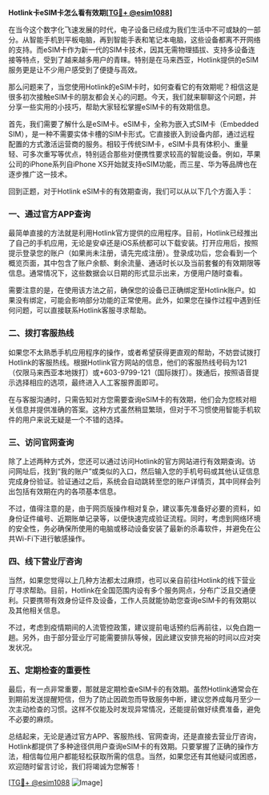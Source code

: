 **Hotlink卡eSIM卡怎么看有效期[[TG💪+ @esim1088](https://t.me/s/esim1088)]**

在当今这个数字化飞速发展的时代，电子设备已经成为我们生活中不可或缺的一部分。从智能手机到平板电脑，再到智能手表和笔记本电脑，这些设备都离不开网络的支持。而eSIM卡作为新一代的SIM卡技术，因其无需物理插拔、支持多设备连接等特点，受到了越来越多用户的青睐。特别是在马来西亚，Hotlink提供的eSIM服务更是让不少用户感受到了便捷与高效。

那么问题来了，当您使用Hotlink的eSIM卡时，如何查看它的有效期呢？相信这是很多初次接触eSIM卡的朋友都会关心的问题。今天，我们就来聊聊这个问题，并分享一些实用的小技巧，帮助大家轻松掌握eSIM卡的有效期信息。

首先，我们需要了解什么是eSIM卡。eSIM卡，全称为嵌入式SIM卡（Embedded SIM），是一种不需要实体卡槽的SIM卡形式。它直接嵌入到设备内部，通过远程配置的方式激活运营商的服务。相较于传统SIM卡，eSIM卡具有体积小、重量轻、可多次重写等优点，特别适合那些对便携性要求较高的智能设备。例如，苹果公司的iPhone系列自iPhone XS开始就支持eSIM功能，而三星、华为等品牌也在逐步推广这一技术。

回到正题，对于Hotlink eSIM卡的有效期查询，我们可以从以下几个方面入手：

### **一、通过官方APP查询**

最简单直接的方法就是利用Hotlink官方提供的应用程序。目前，Hotlink已经推出了自己的手机应用，无论是安卓还是iOS系统都可以下载安装。打开应用后，按照提示登录您的账户（如果尚未注册，请先完成注册）。登录成功后，您会看到一个概览页面，其中包含了账户余额、剩余流量、通话时长以及当前套餐的有效期限等信息。通常情况下，这些数据会以日期的形式显示出来，方便用户随时查看。

需要注意的是，在使用该方法之前，确保您的设备已正确绑定至Hotlink账户。如果没有绑定，可能会影响部分功能的正常使用。此外，如果您在操作过程中遇到任何问题，可以直接联系Hotlink客服寻求帮助。

### **二、拨打客服热线**

如果您不太熟悉手机应用程序的操作，或者希望获得更直观的帮助，不妨尝试拨打Hotlink的客服热线。根据Hotlink官方网站的信息，他们的客服热线号码为121（仅限马来西亚本地拨打）或+603-9799-121（国际拨打）。拨通后，按照语音提示选择相应的选项，最终进入人工客服界面即可。

在与客服沟通时，只需告知对方您需要查询eSIM卡的有效期，他们会为您核对相关信息并提供准确的答案。这种方式虽然稍显繁琐，但对于不习惯使用智能手机软件的用户来说无疑是一个不错的选择。

### **三、访问官网查询**

除了上述两种方式外，您还可以通过访问Hotlink的官方网站进行有效期查询。访问网址后，找到“我的账户”或类似的入口，然后输入您的手机号码或其他认证信息完成身份验证。验证通过之后，系统会自动跳转至您的账户详情页，其中同样会列出包括有效期在内的各项基本信息。

不过，值得注意的是，由于网页版操作相对复杂，建议事先准备好必要的资料，如身份证件编号、近期账单记录等，以便快速完成验证流程。同时，考虑到网络环境的安全性，务必确保所使用的电脑或移动设备安装了最新的杀毒软件，并避免在公共Wi-Fi下进行敏感操作。

### **四、线下营业厅咨询**

当然，如果您觉得以上几种方法都太过麻烦，也可以亲自前往Hotlink的线下营业厅寻求帮助。目前，Hotlink在全国范围内设有多个服务网点，分布广泛且交通便利。只要携带有效身份证件及设备，工作人员就能协助您查询eSIM卡的有效期以及其他相关信息。

不过，考虑到疫情期间的人流管控政策，建议提前电话预约后再前往，以免白跑一趟。另外，由于部分营业厅可能需要排队等候，因此建议安排充裕的时间以应对突发状况。

### **五、定期检查的重要性**

最后，有一点非常重要，那就是定期检查eSIM卡的有效期。虽然Hotlink通常会在到期前发送提醒短信，但为了防止因疏忽而导致服务中断，建议您养成每月至少一次主动检查的习惯。这样不仅能及时发现异常情况，还能提前做好续费准备，避免不必要的麻烦。

总结起来，无论是通过官方APP、客服热线、官网查询，还是直接去营业厅咨询，Hotlink都提供了多种途径供用户查询eSIM卡的有效期。只要掌握了正确的操作方法，相信每位用户都能轻松获取所需的信息。当然，如果您还有其他疑问或困惑，欢迎随时留言讨论，我们将竭诚为您解答！

[[TG💪+ @esim1088](https://t.me/s/esim1088) ![Image](https://i.postimg.cc/4NQfJmqS/Snipaste-2025-05-13-00-14-12.png)]